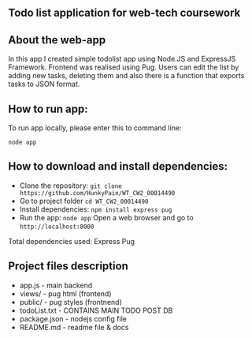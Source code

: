 

## Todo list application for web-tech coursework
## About the web-app
In this app I created simple todolist app using Node.JS and ExpressJS Framework. Frontend was realised using Pug. Users can edit the list by adding new tasks, deleting them and also there is a function that exports tasks to JSON format.

## How to run app:
To run app locally, please enter this to command line:
```
node app
```

## How to download and install dependencies: 
- Clone the repository: ```git clone https://github.com/HunkyPain/WT_CW2_00014490```
- Go to project folder ```cd WT_CW2_00014490```
- Install dependencies: ```npm install express pug```
- Run the app: ```node app```
Open a web browser and go to ```http://localhost:8000```

Total dependencies used:
Express
Pug


## Project files description
- app.js - main backend
- views/ - pug html (frontend)
- public/ - pug styles (frontnend)
- todoList.txt - CONTAINS MAIN TODO POST DB
- package.json - nodejs config file
- README.md - readme file & docs
